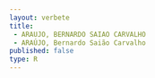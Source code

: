 ```yaml
---
layout: verbete
title:
 - ARAUJO, BERNARDO SAIAO CARVALHO
 - ARAÚJO, Bernardo Saião Carvalho
published: false
type: R
---
```


